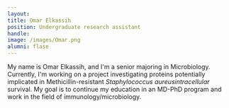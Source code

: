 ```yaml
---
layout: 
title: Omar Elkassih
position: Undergraduate research assistant
handle: 
image: /images/Omar.png
alumni: flase
---
```

My name is Omar Elkassih, and I'm a senior majoring in Microbiology. Currently, I'm working on a project investigating proteins potentially implicated in Methicillin-resistant <i>Staphylococcus aureusintracellular</i> survival. My goal is to continue my education in an MD-PhD program and work in the field of immunology/microbiology.



